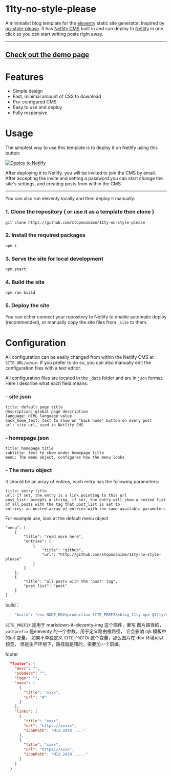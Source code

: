 # 11ty-no-style-please
A minimalist blog template for the [eleventy](https://www.11ty.dev/) static site generator. 
Inspired by [no-style-please](https://github.com/riggraz/no-style-please).
It has [Netlify CMS](https://www.netlifycms.org/) built in and can deploy to [Netlify](https://www.netlify.com/) in one click so you can start writing posts right away.

---

## [Check out the demo page](https://11ty-no-style-please.netlify.app/)

# Features
- Simple design
- Fast, minimal amount of CSS to download
- Pre-configured CMS
- Easy to use and deploy
- Fully responsive

# Usage
The simplest way to use this template is to deploy it on Netlify using this button:

[![Deploy to Netlify](https://www.netlify.com/img/deploy/button.svg)](https://app.netlify.com/start/deploy?repository=https://github.com/stopnoanime/11ty-no-style-please&stack=cms)

After deploying it to Netlify, you will be invited to join the CMS by email. 
After accepting the invite and setting a password you can start change the site's settings, and creating posts from within the CMS.

---
You can also run eleventy locally and then deploy it manually:

### 1. Clone the repository ( or use it as a template then clone )

`git clone https://github.com/stopnoanime/11ty-no-style-please`

### 2. Install the required packages

`npm i`

### 3. Serve the site for local development

`npm start`

### 4. Build the site

`npm run build`

### 5. Deploy the site

You can either connect your repository to Netlify to enable automatic deploy (recommended), or manually copy the site files from `_site` to them.

# Configuration
All configuration can be easily changed from within the Netlify CMS at `SITE_URL/admin`.
If you prefer to do so, you can also manually edit the configuration files with a text editor.

All configuration files are located in the `_data` folder and are in `json` format.
Here I describe what each field means:

### - site.json
```
title: default page title
description: global page description
language: HTML language value
back_home_text: text to show on "back home" button on every post
url: site url, used in Netlify CMS
```

### - homepage.json
```
title: homepage title
subtitle: text to show under homepage title
menu: The menu object, configures how the menu looks
```

### - The menu object
It should be an array of entires, each entry has the following parameters:
```
title: entry title
url: if set, the entry is a link pointing to this url
post_list: accepts a string, if set, the entry will show a nested list of all posts with the tag that post_list is set to
entries: an nested array of entries with the same available parameters
```

For example use, look at the default menu object
```
"menu": [
    {
        "title": "read more here",
        "entries": [
            {
                "title": "github",
                "url": "http://github.com/stopnoanime/11ty-no-style-please"
            }
        ]
    },
    {
        "title": "all posts with the 'post' tag",
        "post_list": "post"
    }
]
```

build：
```bash
    "build": "env NODE_ENV=production SITE_PREFIX=blog_11ty npx @11ty/eleventy --pathprefix 'blog_11ty'",
```
`SITE_PREFIX` 是用于 markdown-it-eleventy-img 这个插件，重写 图片路径的， `pathprefix` 是eleventy 的一个参数，用于定义路由根路径， 它会影响 njk 模板中的url 变量。 
如果不单独定义 `SITE_PREFIX` 这个变量，那么图片在 dev 环境可以预览， 但是生产环境下，路径就是错的，需要加一个前缀。 




footer
```json
  "footer": {
    "desc": "",
    "subdesc": "",
    "logo": "",
    "navs": [
      {
        "title": "xxxx",
        "url": "#"
      }
    ],
    "links": [
      {
        "title": "xxxx",
        "url": "https://xxxxx",
        "iconPath": "M12 2A10 ...."
      },
      {
        "title": "xxxx",
        "url": "https://xxxx",
        "iconPath": "M12 2A10 ....."
      }
    ]
  }
  ```
